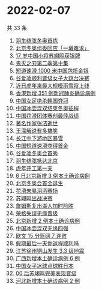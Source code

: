 # 2022-02-07

共 33 条

<!-- BEGIN ZHIHUSEARCH -->
<!-- 最后更新时间 Mon Feb 07 2022 22:08:15 GMT+0800 (China Standard Time) -->
1. [羽生结弦冬奥首练](https://www.zhihu.com/search?q=羽生结弦)
1. [北京冬奥组委回应「一墩难求」](https://www.zhihu.com/search?q=冰墩墩)
1. [17 岁中国小将苏翊鸣获银牌](https://www.zhihu.com/search?q=苏翊鸣)
1. [鬼灭之刃第二季第十集](https://www.zhihu.com/search?q=鬼灭之刃)
1. [短道速滑 1000 米中国包揽金银](https://www.zhihu.com/search?q=短道速滑男子)
1. [谷爱凌顺利晋级女子大跳台决赛](https://www.zhihu.com/search?q=谷爱凌)
1. [近日虎年来最大规模雨雪将上线](https://www.zhihu.com/search?q=虎年最大规模雨雪将上线)
1. [香港新增 351 例新冠肺炎确诊病例](https://www.zhihu.com/search?q=香港疫情)
1. [中国女足绝杀韩国夺冠](https://www.zhihu.com/search?q=中国女足)
1. [中国冰壶混双结束冬奥征程](https://www.zhihu.com/search?q=冰壶)
1. [中国花滑团体赛创最佳战绩](https://www.zhihu.com/search?q=花样滑冰)
1. [著名作家张洁逝世](https://www.zhihu.com/search?q=张洁)
1. [王濛解说有多搞笑](https://www.zhihu.com/search?q=王濛解说)
1. [长江中下游地区暴雪](https://www.zhihu.com/search?q=长江中下游地区暴雪)
1. [中国短道速滑夺得首金](https://www.zhihu.com/search?q=短道速滑)
1. [谷爱凌冬奥会首秀](https://www.zhihu.com/search?q=谷爱凌)
1. [羽生结弦抵达北京](https://www.zhihu.com/search?q=羽生结弦)
1. [虎年开工第一天](https://www.zhihu.com/search?q=虎年开工)
1. [ 6 日北京新增 3 例本土确诊病例](https://www.zhihu.com/search?q=北京疫情)
1. [北京冬奥会首金诞生](https://www.zhihu.com/search?q=越野滑雪)
1. [花滑朱易泪洒赛场](https://www.zhihu.com/search?q=花样滑冰)
1. [苏翊鸣出战决赛](https://www.zhihu.com/search?q=苏翊鸣)
1. [詹姆斯复出湖人加时险胜](https://www.zhihu.com/search?q=湖人)
1. [荣格失误无缘晋级](https://www.zhihu.com/search?q=荣格)
1. [北京新增 2 例本土确诊病例](https://www.zhihu.com/search?q=北京疫情)
1. [中国冰壶混双无缘四强](https://www.zhihu.com/search?q=冰壶)
1. [欧文 15 分篮网 7 连败](https://www.zhihu.com/search?q=篮网)
1. [假期最后一天你返程顺利吗](https://www.zhihu.com/search?q=返程)
1. [江苏徐州铜山发生 3.3 级地震](https://www.zhihu.com/search?q=江苏徐州地震)
1. [广西新增本土确诊病例 6 例](https://www.zhihu.com/search?q=广西疫情)
1. [中国女子冰球点球胜日本](https://www.zhihu.com/search?q=冰球)
1. [00 后苏翊鸣完美表现晋级](https://www.zhihu.com/search?q=苏翊鸣)
1. [河北新增本土确诊病例 2 例](https://www.zhihu.com/search?q=河北疫情)
<!-- END ZHIHUSEARCH -->
